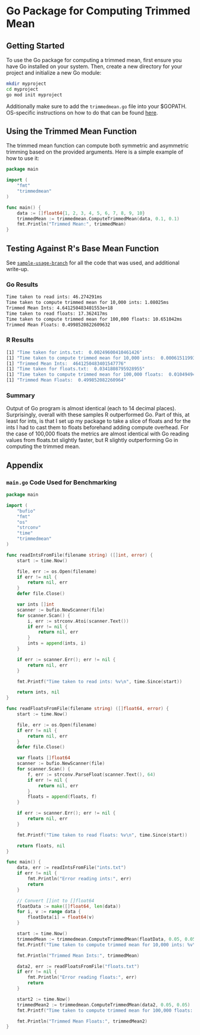 # Go Package for Computing Trimmed Mean

## Getting Started

To use the Go package for computing a trimmed mean, first ensure you have Go installed on your system. Then, create a new directory for your project and initialize a new Go module:

```bash
mkdir myproject
cd myproject
go mod init myproject
```

Additionally make sure to add the `trimmedmean.go` file into your $GOPATH. OS-specific instructions on how to do that can be found [here](https://go.dev/wiki/SettingGOPATH).

## Using the Trimmed Mean Function

The trimmed mean function can compute both symmetric and asymmetric trimming based on the provided arguments. Here is a simple example of how to use it:

```go
package main

import (
    "fmt"
    "trimmedmean"
)

func main() {
    data := []float64{1, 2, 3, 4, 5, 6, 7, 8, 9, 10}
    trimmedMean := trimmedmean.ComputeTrimmedMean(data, 0.1, 0.1)
    fmt.Println("Trimmed Mean:", trimmedMean)
}
```

## Testing Against R's Base Mean Function

See [`sample-usage-branch`](https://github.com/ryano0oceros/gopkgtrimmedmean-projectrefuge/blob/sample-usage-branch/README.md) for all the code that was used, and additional write-up.

### Go Results

```bash
Time taken to read ints: 46.274291ms
Time taken to compute trimmed mean for 10,000 ints: 1.08025ms
Trimmed Mean Ints: 4.641250483401553e+18
Time taken to read floats: 17.362417ms
Time taken to compute trimmed mean for 100,000 floats: 10.651042ms
Trimmed Mean Floats: 0.4998520822609632
```

### R Results

```bash
[1] "Time taken for ints.txt:  0.00249600410461426"
[1] "Time taken to compute trimmed mean for 10,000 ints:  0.000615119934082031"
[1] "Trimmed Mean Ints:  4641250483401547776"
[1] "Time taken for floats.txt:  0.0341808795928955"
[1] "Time taken to compute trimmed mean for 100,000 floats:  0.0104949474334717"
[1] "Trimmed Mean Floats:  0.499852082260964"
```

### Summary

Output of Go program is almost identical (each to 14 decimal places). Surprisingly, overall with these samples R outperformed Go. Part of this, at least for ints, is that I set up my package to take a slice of floats and for the ints I had to cast them to floats beforehand adding compute overhead. For the case of 100,000 floats the metrics are almost identical with Go reading values from floats.txt slightly faster, but R slightly outperforming Go in computing the trimmed mean. 

## Appendix

### `main.go` Code Used for Benchmarking

```go
package main

import (
	"bufio"
	"fmt"
	"os"
	"strconv"
	"time"
	"trimmedmean"
)

func readIntsFromFile(filename string) ([]int, error) {
	start := time.Now()

	file, err := os.Open(filename)
	if err != nil {
		return nil, err
	}
	defer file.Close()

	var ints []int
	scanner := bufio.NewScanner(file)
	for scanner.Scan() {
		i, err := strconv.Atoi(scanner.Text())
		if err != nil {
			return nil, err
		}
		ints = append(ints, i)
	}

	if err := scanner.Err(); err != nil {
		return nil, err
	}

	fmt.Printf("Time taken to read ints: %v\n", time.Since(start))

	return ints, nil
}

func readFloatsFromFile(filename string) ([]float64, error) {
	start := time.Now()

	file, err := os.Open(filename)
	if err != nil {
		return nil, err
	}
	defer file.Close()

	var floats []float64
	scanner := bufio.NewScanner(file)
	for scanner.Scan() {
		f, err := strconv.ParseFloat(scanner.Text(), 64)
		if err != nil {
			return nil, err
		}
		floats = append(floats, f)
	}

	if err := scanner.Err(); err != nil {
		return nil, err
	}

	fmt.Printf("Time taken to read floats: %v\n", time.Since(start))

	return floats, nil
}

func main() {
	data, err := readIntsFromFile("ints.txt")
	if err != nil {
		fmt.Println("Error reading ints:", err)
		return
	}

	// Convert []int to []float64
	floatData := make([]float64, len(data))
	for i, v := range data {
		floatData[i] = float64(v)
	}

	start := time.Now()
	trimmedMean := trimmedmean.ComputeTrimmedMean(floatData, 0.05, 0.05)
	fmt.Printf("Time taken to compute trimmed mean for 10,000 ints: %v\n", time.Since(start))

	fmt.Println("Trimmed Mean Ints:", trimmedMean)

	data2, err := readFloatsFromFile("floats.txt")
	if err != nil {
		fmt.Println("Error reading floats:", err)
		return
	}

	start2 := time.Now()
	trimmedMean2 := trimmedmean.ComputeTrimmedMean(data2, 0.05, 0.05)
	fmt.Printf("Time taken to compute trimmed mean for 100,000 floats: %v\n", time.Since(start2))

	fmt.Println("Trimmed Mean Floats:", trimmedMean2)
}
```
